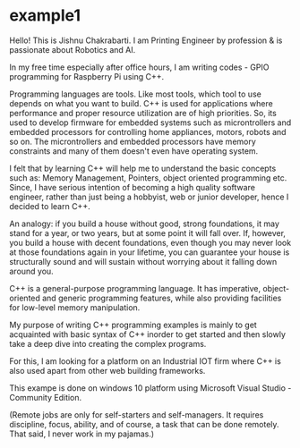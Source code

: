 # example1
Hello! This is Jishnu Chakrabarti. I am Printing Engineer by profession  & is passionate about Robotics and AI. 

In my free time especially after office hours, I am writing codes - GPIO programming for Raspberry Pi using C++. 

Programming languages are tools. Like most tools, which tool to use depends on what you want to build. C++ is used for applications where performance and proper resource utilization are of high priorities. So, its used to develop firmware for embedded systems such as microntrollers and embedded processors for controlling home appliances, motors, robots and so on. The microntrollers and embedded processors have memory constraints and many of them doesn't even have operating system.

I felt that by learning  C++ will help me to understand the basic concepts such as: Memory Management, Pointers, object oriented programming etc. Since, I have serious intention of becoming a high quality software engineer, rather than just being a hobbyist, web or junior developer, hence I decided to learn C++.

An analogy: if you build a house without good, strong foundations, it may stand for a year, or two years, but at some point it will fall over. If, however, you build a house with decent foundations, even though you may never look at those foundations again in your lifetime, you can guarantee your house is structurally sound and will sustain without worrying about it falling down around you.

C++  is a general-purpose programming language. It has imperative, object-oriented and generic programming features, while also providing facilities for low-level memory manipulation.

 My  purpose of writing C++ programming examples is mainly to get acquainted with basic syntax of  C++ inorder to get started and then slowly take a deep dive into creating the complex programs.

For this, I am looking for a platform on an Industrial IOT firm where C++ is also used apart from other web building frameworks. 

This exampe is done on windows 10 platform using Microsoft Visual Studio - Community Edition.

(Remote jobs are only for self-starters and self-managers. It requires discipline, focus, ability, and of course, a task that can be done remotely. That said, I never work in my pajamas.)



